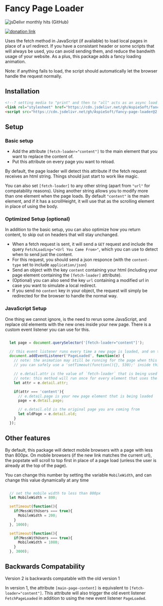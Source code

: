 # Fancy Page Loader

![jsDelivr monthly hits (GitHub)](https://img.shields.io/jsdelivr/gh/hm/AspieSoft/fancy-page-loader)

[![donation link](https://img.shields.io/badge/buy%20me%20a%20coffee-paypal-blue)](https://paypal.me/shaynejrtaylor?country.x=US&locale.x=en_US)

Uses the fetch method in JavaScript (if available) to load local pages in place of a url redirect. If you have a consistant header or some scripts that will always be used, you can avoid sending them, and reduce the bandwith usage of your website. As a plus, this package adds a fancy loading animation.

Note: if anything fails to load, the script should automatically let the browser handle the request normally.

## Installation

```html
<!--? setting media to "print" and then to "all" acts as an async load for stylesheets -->
<link rel="stylesheet" href="https://cdn.jsdelivr.net/gh/AspieSoft/fancy-page-loader@2.0.1/style.min.css" media="print" onload="this.media='all'"/>
<script src="https://cdn.jsdelivr.net/gh/AspieSoft/fancy-page-loader@2.0.1/script.min.js" async></script>
```

## Setup

### Basic setup

- Add the attribute `[fetch-loader="content"]` to the main element that you want to replace the content of.
- Put this attribute on every page you want to reload.

By default, the page loader will detect this attribute if the fetch request receives an html string. Things should just start to work like magic.

You can also set `[fetch-loader]`  to any other string (apart from `"url"` for compatability reasons).
Using another string allows you to modify more than one element when the page loads.
By default `"content"` is the main element, and if it has a scrollHeight, it will use that as the scrolling element in place of using the body.

### Optimized Setup (optional)

In addition to the basic setup, you can also optimize how you return content, to skip out on headers that will stay unchanged.

- When a fetch request is sent, it will send a `GET` request and include the query `FetchLoading="<Url You Came From>"`, which you can use to detect when to send just the content.
- For this request, you should send a json responce (with the `content-type` set to include `application/json`)
- Send an object with the key `content` containing your html (including your page element containing the `[fetch-loader]` attribute).
- (Optional) you can also send the key `url` containing a modified url in case you want to simulate a local redirect.
- If you send no `content` key in your object, the request will simply be redirected for the browser to handle the normal way.

### JavaScript Setup

One thing we cannot ignore, is the need to rerun some JavaScript, and replace old elements with the new ones inside your new page.
There is a custom event listener you can use for this.

```js

  let page = document.querySelector('[fetch-loader="content"]');

  // this event listener runs every time a new page is loaded, and on the initial load 10ms after 'DOMContentLoaded' runs
  document.addEventListener('PageLoaded', function(e) {
    // note: the animation may still be running for the page when this is called
    // you can safely use a 'setTimeout(function(){}, 530);' inside this event listener to ensure the animation is done running

    // e.detail.attr is the value of `fetch-loader` that is being used
    // note: this method will run once for every element that uses the `fetch-loader` attribute
    let attr = e.detail.attr;

    if(attr === 'content'){
      // e.detail.page is your new page element that is being loaded
      page = e.detail.page;

      // e.detail.old is the original page you are coming from
      let oldPage = e.detail.old;
    }
  });

```

## Other features

By default, this package will detect mobile browsers with a page with less than 800px.
On mobile browsers (if the new link matches the current url), the popstate will scroll to top first in place of a page load (unless the user is already at the top of the page).

You can change this number by setting the variable `MobileWidth`, and can change this value dynamically at any time

```js

  // set the mobile width to less than 800px
  let MobileWidth = 800;

  setTimeout(function(){
    if(MessWithUsers === true){
      MobileWidth = 200;
    }
  }, 1000);

  setTimeout(function(){
    if(MessWithUsers === true){
      MobileWidth = 1080;
    }
  }, 3000);

```

## Backwards Compatability

Version 2 is backwards compatable with the old version 1

In version 1, the attribute `[main-page-content]` is equivalent to `[fetch-loader="content"]`.
This attribute will also trigger the old event listener `FetchPageLoaded` in addition to using the new event listener `PageLoaded`.
